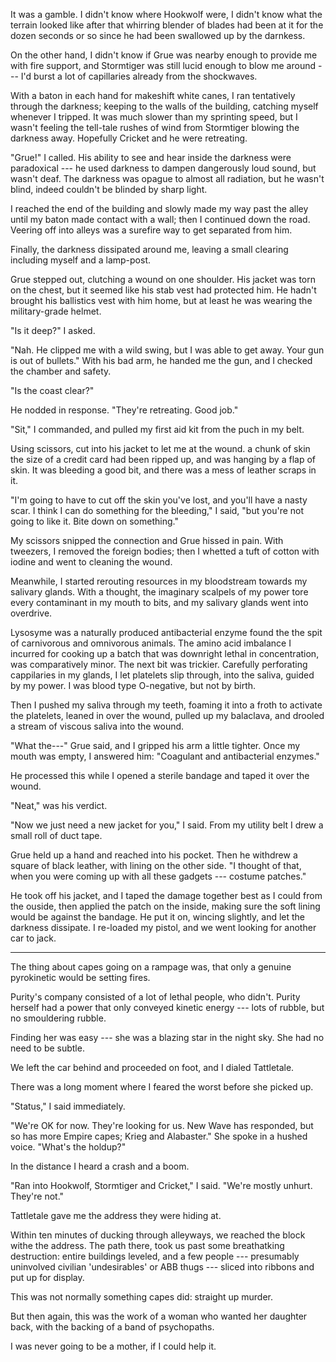 It was a gamble. I didn't know where Hookwolf were, I didn't know what the terrain looked
like after that whirring blender of blades had been at it for the dozen seconds or so since
he had been swallowed up by the darnkess.

On the other hand, I didn't know if Grue was nearby enough to provide me with fire support,
and Stormtiger was still lucid enough to blow me around --- I'd burst a lot of capillaries
already from the shockwaves.

With a baton in each hand for makeshift white canes, I
ran tentatively through the darkness; keeping to the walls of the building, catching myself
whenever I tripped. It was much slower than my sprinting speed, but I wasn't feeling the tell-tale
rushes of wind from Stormtiger blowing the darkness away. Hopefully Cricket and he were retreating.

"Grue!" I called. His ability to see and hear inside the darkness were paradoxical --- he used
darkness to dampen dangerously loud sound, but wasn't deaf. The darkness was opague to almost all
radiation, but he wasn't blind, indeed couldn't be blinded by sharp light.

I reached the end of the building and slowly made my way past the alley until my baton made contact with a wall; then I 
continued down the road. Veering off into alleys was a surefire way to get separated from him.

Finally, the darkness dissipated around me, leaving a small clearing including myself and a lamp-post.

Grue stepped out, clutching a wound on one shoulder. His jacket was torn on the chest, but it seemed
like his stab vest had protected him. He hadn't brought his ballistics vest with him home,
but at least he was wearing the military-grade helmet.

"Is it deep?" I asked.

"Nah. He clipped me with a wild swing, but I was able to get away. Your gun is out of bullets."
With his bad arm, he handed me the gun, and I checked the chamber and safety.

"Is the coast clear?"

He nodded in response. "They're retreating. Good job."

"Sit," I commanded, and pulled my first aid kit from the puch in my belt.

Using scissors, cut into his jacket to let me at the wound. a chunk of skin the size of a credit card had been ripped
up, and was hanging by a flap of skin. It was bleeding a good bit, and there was a mess of leather scraps in it.

"I'm going to have to cut off the skin you've lost, and you'll have a nasty scar.
I think I can do something for the bleeding," I said, "but you're not going to like it. Bite down on something."

My scissors snipped the connection and Grue hissed in pain. With tweezers, I removed the
foreign bodies; then I whetted a tuft of cotton with iodine and went to cleaning the wound.

Meanwhile, I started rerouting resources in my bloodstream towards my salivary
glands. With a thought, the imaginary scalpels of my power tore every contaminant in my mouth to bits,
and my salivary glands went into overdrive.

Lysosyme was a naturally produced antibacterial enzyme found the the spit of carnivorous and omnivorous
animals. The amino acid imbalance I incurred for cooking up a batch that was downright lethal in concentration,
was comparatively minor. The next bit was trickier. Carefully perforating cappilaries in my glands, I let
platelets slip through, into the saliva, guided by my power. I was blood type O-negative, but not by birth.

Then I pushed my saliva through my teeth, foaming it into a froth to activate the platelets,
leaned in over the wound, pulled up my balaclava, and drooled a stream of viscous saliva into the wound.

"What the---" Grue said, and I gripped his arm a little tighter. Once my mouth was empty, I answered him:
"Coagulant and antibacterial enzymes."

He processed this while I opened a sterile bandage and taped it over the wound.

"Neat," was his verdict.

"Now we just need a new jacket for you," I said. From my utility belt I drew a small roll of duct tape.

Grue held up a hand and reached into his pocket. Then he withdrew a square of black leather, with lining
on the other side. "I thought of that, when you were coming up with all these gadgets --- costume patches."

He took off his jacket, and I taped the damage together best as I could from the ouside, then applied the patch
on the inside, making sure the soft lining would be against the bandage. He put it on, wincing slightly, and
let the darkness dissipate. I re-loaded my pistol, and we went looking for another car to jack.

----

The thing about capes going on a rampage was, that only a genuine pyrokinetic would be setting fires.

Purity's company consisted of a lot of lethal people, who didn't. Purity herself had a power that only
conveyed kinetic energy --- lots of rubble, but no smouldering rubble.

Finding her was easy --- she was a blazing star in the night sky. She had no need to be subtle.

We left the car behind and proceeded on foot, and I dialed Tattletale.

There was a long moment where I feared the worst before she picked up.

"Status," I said immediately.

"We're OK for now. They're looking for us. New Wave has responded, but so has more Empire capes;
Krieg and Alabaster." She spoke in a hushed voice. "What's the holdup?"

In the distance I heard a crash and a boom.

"Ran into Hookwolf, Stormtiger and Cricket," I said. "We're mostly unhurt. They're not."

Tattletale gave me the address they were hiding at.

Within ten minutes of ducking through alleyways, we reached the block withe the address.
The path there, took us past some breathatking destruction: entire buildings leveled,
and a few people --- presumably uninvolved civilian 'undesirables' or ABB thugs
--- sliced into ribbons and put up for display.

This was not normally something capes did: straight up murder.

But then again, this was the work of a woman who wanted her daughter back, with
the backing of a band of psychopaths.

I was never going to be a mother, if I could help it.
